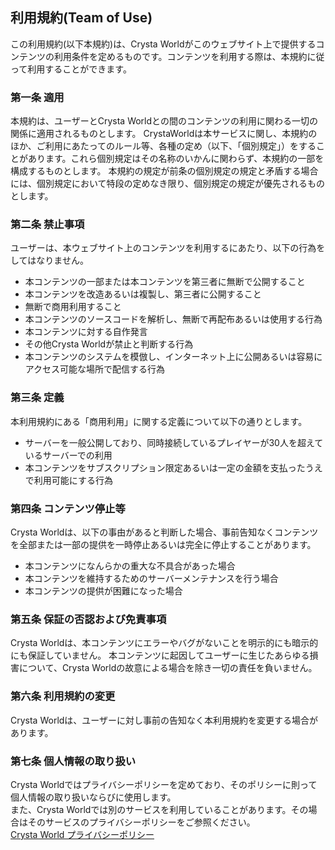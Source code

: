 ## 利用規約(Team of Use)
この利用規約(以下本規約)は、Crysta Worldがこのウェブサイト上で提供するコンテンツの利用条件を定めるものです。コンテンツを利用する際は、本規約に従って利用することができます。

### 第一条 適用
本規約は、ユーザーとCrysta Worldとの間のコンテンツの利用に関わる一切の関係に適用されるものとします。
CrystaWorldは本サービスに関し、本規約のほか、ご利用にあたってのルール等、各種の定め（以下、「個別規定」）をすることがあります。これら個別規定はその名称のいかんに関わらず、本規約の一部を構成するものとします。
本規約の規定が前条の個別規定の規定と矛盾する場合には、個別規定において特段の定めなき限り、個別規定の規定が優先されるものとします。

### 第二条 禁止事項
ユーザーは、本ウェブサイト上のコンテンツを利用するにあたり、以下の行為をしてはなりません。<br>
- 本コンテンツの一部または本コンテンツを第三者に無断で公開すること
- 本コンテンツを改造あるいは複製し、第三者に公開すること
- 無断で商用利用すること
- 本コンテンツのソースコードを解析し、無断で再配布あるいは使用する行為
- 本コンテンツに対する自作発言
- その他Crysta Worldが禁止と判断する行為<br>
- 本コンテンツのシステムを模倣し、インターネット上に公開あるいは容易にアクセス可能な場所で配信する行為

### 第三条  定義
本利用規約にある「商用利用」に関する定義について以下の通りとします。
- サーバーを一般公開しており、同時接続しているプレイヤーが30人を超えているサーバーでの利用
- 本コンテンツをサブスクリプション限定あるいは一定の金額を支払ったうえで利用可能にする行為

### 第四条 コンテンツ停止等
Crysta Worldは、以下の事由があると判断した場合、事前告知なくコンテンツを全部または一部の提供を一時停止あるいは完全に停止することがあります。<br>
- 本コンテンツになんらかの重大な不具合があった場合
- 本コンテンツを維持するためのサーバーメンテナンスを行う場合
- 本コンテンツの提供が困難になった場合

### 第五条 保証の否認および免責事項
Crysta Worldは、本コンテンツにエラーやバグがないことを明示的にも暗示的にも保証していません。
本コンテンツに起因してユーザーに生じたあらゆる損害について、Crysta Worldの故意による場合を除き一切の責任を負いません。

### 第六条 利用規約の変更
Crysta Worldは、ユーザーに対し事前の告知なく本利用規約を変更する場合があります。

### 第七条 個人情報の取り扱い
Crysta Worldではプライバシーポリシーを定めており、そのポリシーに則って個人情報の取り扱いならびに使用します。  
また、Crysta Worldでは別のサービスを利用していることがあります。その場合はそのサービスのプライバシーポリシーをご参照ください。  
[Crysta World プライバシーポリシー](/policy)

